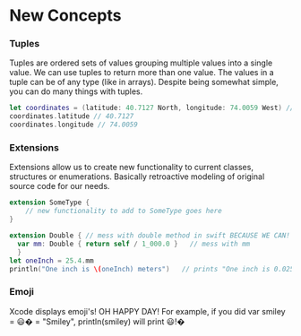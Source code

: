 # New Concepts

### Tuples

Tuples are ordered sets of values grouping multiple values into a single value. We can use tuples to return more than one value. The values in a tuple can be of any type (like in arrays). 
Despite being somewhat simple, you can do many things with tuples.

```swift
let coordinates = (latitude: 40.7127 North, longitude: 74.0059 West) // Coordinates to NYC
coordinates.latitude // 40.7127
coordinates.longitude // 74.0059
```

### Extensions

Extensions allow us to create new functionality to current classes, structures or enumerations. Basically retroactive modeling of original source code for our needs. 

```Swift 
extension SomeType {
    // new functionality to add to SomeType goes here
}

extension Double { // mess with double method in swift BECAUSE WE CAN!
  var mm: Double { return self / 1_000.0 }   // mess with mm
  }
let oneInch = 25.4.mm
println("One inch is \(oneInch) meters")   // prints "One inch is 0.0254 meters"
```
### Emoji

Xcode displays emoji's! OH HAPPY DAY!
For example, if you did var smiley = 😃� = "Smiley", println(smiley) will print 😃!�

